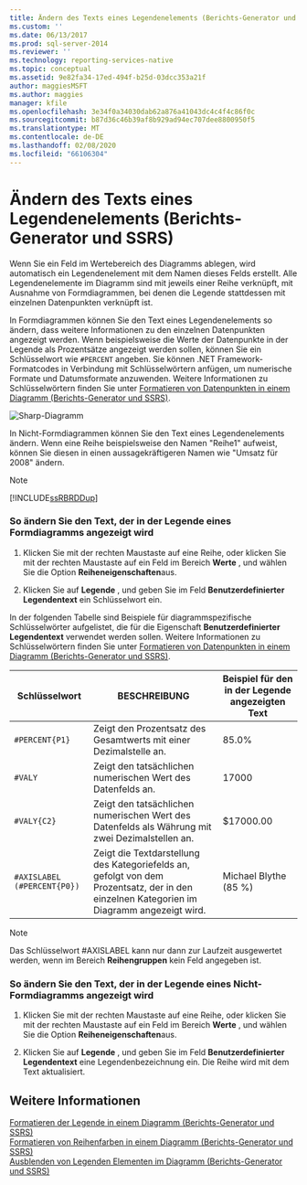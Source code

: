 ```yaml
---
title: Ändern des Texts eines Legendenelements (Berichts-Generator und SSRS) | Microsoft-Dokumentation
ms.custom: ''
ms.date: 06/13/2017
ms.prod: sql-server-2014
ms.reviewer: ''
ms.technology: reporting-services-native
ms.topic: conceptual
ms.assetid: 9e82fa34-17ed-494f-b25d-03dcc353a21f
author: maggiesMSFT
ms.author: maggies
manager: kfile
ms.openlocfilehash: 3e34f0a34030dab62a876a41043dc4c4f4c86f0c
ms.sourcegitcommit: b87d36c46b39af8b929ad94ec707dee8800950f5
ms.translationtype: MT
ms.contentlocale: de-DE
ms.lasthandoff: 02/08/2020
ms.locfileid: "66106304"
---
```

# <a name="change-the-text-of-a-legend-item-report-builder-and-ssrs"></a>Ändern des Texts eines Legendenelements (Berichts-Generator und SSRS)
  Wenn Sie ein Feld im Wertebereich des Diagramms ablegen, wird automatisch ein Legendenelement mit dem Namen dieses Felds erstellt. Alle Legendenelemente im Diagramm sind mit jeweils einer Reihe verknüpft, mit Ausnahme von Formdiagrammen, bei denen die Legende stattdessen mit einzelnen Datenpunkten verknüpft ist.  
  
 In Formdiagrammen können Sie den Text eines Legendenelements so ändern, dass weitere Informationen zu den einzelnen Datenpunkten angezeigt werden. Wenn beispielsweise die Werte der Datenpunkte in der Legende als Prozentsätze angezeigt werden sollen, können Sie ein Schlüsselwort wie `#PERCENT` angeben. Sie können .NET Framework-Formatcodes in Verbindung mit Schlüsselwörtern anfügen, um numerische Formate und Datumsformate anzuwenden. Weitere Informationen zu Schlüsselwörtern finden Sie unter [Formatieren von Datenpunkten in einem Diagramm &#40;Berichts-Generator und SSRS&#41;](formatting-data-points-on-a-chart-report-builder-and-ssrs.md).  
  
 ![Sharp-Diagramm](../media/sharpchart.png "Sharp-Diagramm")  
  
 In Nicht-Formdiagrammen können Sie den Text eines Legendenelements ändern. Wenn eine Reihe beispielsweise den Namen "Reihe1" aufweist, können Sie diesen in einen aussagekräftigeren Namen wie "Umsatz für 2008" ändern.  
  
> [!NOTE]  
>  [!INCLUDE[ssRBRDDup](../../includes/ssrbrddup-md.md)]  
  
### <a name="to-modify-the-text-that-appears-in-the-legend-on-a-shape-chart"></a>So ändern Sie den Text, der in der Legende eines Formdiagramms angezeigt wird  
  
1.  Klicken Sie mit der rechten Maustaste auf eine Reihe, oder klicken Sie mit der rechten Maustaste auf ein Feld im Bereich **Werte** , und wählen Sie die Option **Reiheneigenschaften**aus.  
  
2.  Klicken Sie auf **Legende** , und geben Sie im Feld **Benutzerdefinierter Legendentext** ein Schlüsselwort ein.  
  
 In der folgenden Tabelle sind Beispiele für diagrammspezifische Schlüsselwörter aufgelistet, die für die Eigenschaft **Benutzerdefinierter Legendentext** verwendet werden sollen. Weitere Informationen zu Schlüsselwörtern finden Sie unter [Formatieren von Datenpunkten in einem Diagramm &#40;Berichts-Generator und SSRS&#41;](formatting-data-points-on-a-chart-report-builder-and-ssrs.md).  
  
|Schlüsselwort|BESCHREIBUNG|Beispiel für den in der Legende angezeigten Text|  
|-------------|-----------------|---------------------------------------------------|  
|`#PERCENT{P1}`|Zeigt den Prozentsatz des Gesamtwerts mit einer Dezimalstelle an.|85.0%|  
|`#VALY`|Zeigt den tatsächlichen numerischen Wert des Datenfelds an.|17000|  
|`#VALY{C2}`|Zeigt den tatsächlichen numerischen Wert des Datenfelds als Währung mit zwei Dezimalstellen an.|$17000.00|  
|`#AXISLABEL (#PERCENT{P0})`|Zeigt die Textdarstellung des Kategoriefelds an, gefolgt von dem Prozentsatz, der in den einzelnen Kategorien im Diagramm angezeigt wird.|Michael Blythe (85 %)|  
  
> [!NOTE]  
>  Das Schlüsselwort #AXISLABEL kann nur dann zur Laufzeit ausgewertet werden, wenn im Bereich **Reihengruppen** kein Feld angegeben ist.  
  
### <a name="to-modify-the-text-that-appears-in-the-legend-on-a-non-shape-chart"></a>So ändern Sie den Text, der in der Legende eines Nicht-Formdiagramms angezeigt wird  
  
1.  Klicken Sie mit der rechten Maustaste auf eine Reihe, oder klicken Sie mit der rechten Maustaste auf ein Feld im Bereich **Werte** , und wählen Sie die Option **Reiheneigenschaften**aus.  
  
2.  Klicken Sie auf **Legende** , und geben Sie im Feld **Benutzerdefinierter Legendentext** eine Legendenbezeichnung ein. Die Reihe wird mit dem Text aktualisiert.  
  
## <a name="see-also"></a>Weitere Informationen  
 [Formatieren der Legende in einem Diagramm &#40;Berichts-Generator und SSRS&#41;](chart-legend-formatting-report-builder.md)   
 [Formatieren von Reihenfarben in einem Diagramm &#40;Berichts-Generator und SSRS&#41;](formatting-series-colors-on-a-chart-report-builder-and-ssrs.md)   
 [Ausblenden von Legenden Elementen im Diagramm &#40;Berichts-Generator und SSRS&#41;](chart-legend-hide-items-report-builder.md)  
  
  
